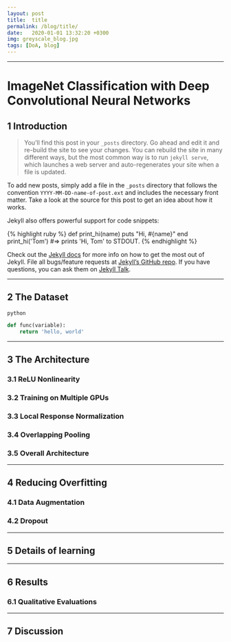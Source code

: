 ```yaml
---
layout: post
title:  title
permalink: /blog/title/
date:   2020-01-01 13:32:20 +0300
img: greyscale_blog.jpg
tags: [DoA, blog]
---
```


---

# ImageNet Classification with Deep Convolutional Neural Networks


## 1 Introduction

> You’ll find this post in your `_posts` directory. Go ahead and edit it and re-build the site to see your changes. You can rebuild the site in many different ways, but the most common way is to run `jekyll serve`, which launches a web server and auto-regenerates your site when a file is updated.

To add new posts, simply add a file in the `_posts` directory that follows the convention `YYYY-MM-DD-name-of-post.ext` and includes the necessary front matter. Take a look at the source for this post to get an idea about how it works.

Jekyll also offers powerful support for code snippets:

{% highlight ruby %}
def print_hi(name)
  puts "Hi, #{name}"
end
print_hi('Tom')
#=> prints 'Hi, Tom' to STDOUT.
{% endhighlight %}

Check out the [Jekyll docs][jekyll-docs] for more info on how to get the most out of Jekyll. File all bugs/feature requests at [Jekyll’s GitHub repo][jekyll-gh]. If you have questions, you can ask them on [Jekyll Talk][jekyll-talk].

[jekyll-docs]: https://jekyllrb.com/docs/home
[jekyll-gh]:   https://github.com/jekyll/jekyll
[jekyll-talk]: https://talk.jekyllrb.com/

---

## 2 The Dataset

`python`

```python
def func(variable):
    return 'hello, world'
```


---

## 3 The Architecture
### 3.1 ReLU Nonlinearity
### 3.2 Training on Multiple GPUs
### 3.3 Local Response Normalization
### 3.4 Overlapping Pooling
### 3.5 Overall Architecture

---

## 4 Reducing Overfitting
### 4.1 Data Augmentation
### 4.2 Dropout

---

## 5 Details of learning

---

## 6 Results
### 6.1 Qualitative Evaluations

---

## 7 Discussion

